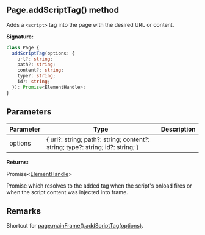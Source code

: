## Page.addScriptTag() method

Adds a `<script>` tag into the page with the desired URL or content.

**Signature:**

```typescript
class Page {
  addScriptTag(options: {
    url?: string;
    path?: string;
    content?: string;
    type?: string;
    id?: string;
  }): Promise<ElementHandle>;
}
```

## Parameters

| Parameter | Type                                                                           | Description |
| --------- | ------------------------------------------------------------------------------ | ----------- |
| options   | { url?: string; path?: string; content?: string; type?: string; id?: string; } |             |

**Returns:**

Promise&lt;[ElementHandle](./puppeteer.elementhandle.md)&gt;

Promise which resolves to the added tag when the script's onload fires or when the script content was injected into frame.

## Remarks

Shortcut for [page.mainFrame().addScriptTag(options)](./puppeteer.frame.addscripttag.md).
